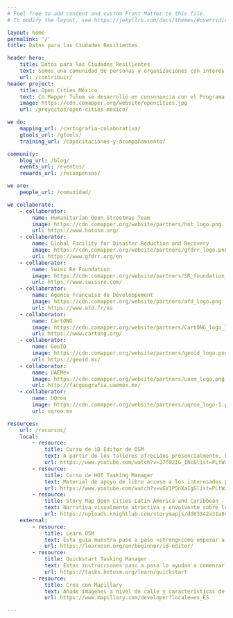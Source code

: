 ```yaml
---
# Feel free to add content and custom Front Matter to this file.
# To modify the layout, see https://jekyllrb.com/docs/themes/#overriding-theme-defaults

layout: home
permalink: '/'
title: Datos para las Ciudades Resilientes

header hero:
    title: Datos para las Ciudades Resilientes
    text: Somos una comunidad de personas y organizaciones con interés en el <strong>desarrollo y mejoramiento de datos</strong> para fortalecer la resiliencia en las sociedades y gobiernos locales.
    url: /contribuir/
header project:
    title: Open Cities México
    text: Co.Mapper Tulum se desarrolló en consonancia con el Programa de Ciudades Resilientes de GFDRR
    image: https://cdn.comapper.org/website/opencities.jpg
    url: /proyectos/open-cities-mexico/

we do:
    mapping_url: /cartografia-colaborativa/
    gtools_url: /gtools/
    training_url: /capacitaciones-y-acompañamiento/

community:
    blog_url: /blog/
    events_url: /eventos/
    rewards_url: /recompensas/

we are:
    people_url: /comunidad/

we collaborate:
    - collaborator:
        name: Humanitarian Open Streetmap Team
        image: https://cdn.comapper.org/website/partners/hot_logo.png
        url: https://www.hotosm.org/
    - collaborator: 
        name: Global Facility for Disaster Reduction and Recovery
        image: https://cdn.comapper.org/website/partners/gfdrr_logo.png
        url: https://www.gfdrr.org/en
    - collaborator: 
        name: Swiss Re Foundation
        image: https://cdn.comapper.org/website/partners/SR_foundation_logo.png
        url: https://www.swissre.com/
    - collaborator: 
        name: Agence Française de Développement
        image: https://cdn.comapper.org/website/partners/afd_logo.png
        url: https://www.afd.fr/es
    - collaborator: 
        name: CartONG
        image: https://cdn.comapper.org/website/partners/CartONG_logo_long_vector.svg
        url: https://www.cartong.org/
    - collaborator: 
        name: GeoID
        image: https://cdn.comapper.org/website/partners/geoid_logo.png
        url: https://geoid.mx/
    - collaborator: 
        name: UAEMex
        image: https://cdn.comapper.org/website/partners/uaem_logo.png
        url: http://facgeografia.uaemex.mx/
    - collaborator: 
        name: UQroo
        image: https://cdn.comapper.org/website/partners/uqroo_logo-1.png
        url: uqroo.mx

resources:
    url: /recursos/
    local:
        - resource:
            title: Curso de iD Editor de OSM
            text: A partir de los talleres ofrecidos presencialmente, hemos implementado esta <strong>serie de videotutoriales</strong> en línea con los contenidos de mapeo colaborativo, recolección de datos y SIG.
            url: https://www.youtube.com/watch?v=J7f02IG_INc&list=PLtWxPkLLX2nY_AMCYigdwwkK0kkyTNIns
        - resource:
            title: Curso de HOT Tasking Manager
            text: Material de apoyo de libre acceso a los interesados para seguir adentrándose en las tecnologías Open Source para <strong>colaborar en la creacion de datos geoespaciales</strong>.
            url: https://www.youtube.com/watch?v=vGV1P5nXa1g&list=PLtWxPkLLX2nZ6maaufa4cqpoACJaD4WcY
        - resource:
            title: Story Map Open Cities Latin America and Caribbean - Mexico
            text: Narrativa visualmente atractiva y envolvente sobre los esfuerzos de la iniciativa Open Cities en México.
            url: https://uploads.knightlab.com/storymapjs/dd83342a31a8cf257a09cac5430d7585/co-mapper/index.html
    external:
        - resource:
            title: Learn OSM
            text: Esta guía muestra paso a paso <strong>cómo empezar a utilizar OpenStreetMap</strong>. Aprenderás a crear una cuenta, a utilizar programas básicos de edición de mapas.
            url: https://learnosm.org/en/beginner/id-editor/
        - resource:
            title: Quickstart Tasking Manager
            text: Estas instrucciones paso a paso lo ayudan a comenzar a mapear con el Tasking Manager en OpenStreetMap.
            url: https://tasks.hotosm.org/learn/quickstart
        - resource:
            title: Crea con Mapillary
            text: Añade imágenes a nivel de calle y características de mapas generados por máquinas a tus aplicaciones mediante las herramientas de código abierto y las API de Mapillary.
            url: https://www.mapillary.com/developer?locale=es_ES

---
```


